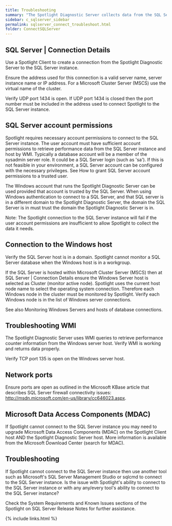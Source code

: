 ```yaml
---
title: Troubleshooting
summary: "The Spotlight Diagnostic Server collects data from the SQL Server instances it connects to (Monitored connections) and uses WMI queries to retrieve performance counter information from the Windows Server hosts (Monitoring Windows Servers and hosts of database connections). This data is then displayed in real time on a Spotlight Client or other Spotlight viewer (View data and configure Spotlight)."
sidebar: c_sqlserver_sidebar
permalink: sqlserver_connect_troubleshoot.html
folder: ConnectSQLServer
---
```






## SQL Server \| Connection Details

 Use a Spotlight Client to create a connection from the Spotlight Diagnostic Server to the SQL Server instance.

Ensure the address used for this connection is a valid server name, server instance name or IP address. For a Microsoft Cluster Server (MSCS) use the virtual name of the cluster.

Verify UDP port 1434 is open. If UDP port 1434 is closed then the port number must be included in the address used to connect Spotlight to the SQL Server instance.

## SQL Server account permissions

 Spotlight requires necessary account permissions to connect to the SQL Server instance. The user account must have sufficient account permissions to retrieve performance data from the SQL Server instance and host by WMI. Typically a database account will be a member of the sysadmin server role. It could be a SQL Server login (such as 'sa'). If this is not feasible in your environment, a SQL Server account can be configured with the necessary privileges. See How to grant SQL Server account permissions to a trusted user.

The Windows account that runs the Spotlight Diagnostic Server can be used provided that account is trusted by the SQL Server. When using Windows authentication to connect to a SQL Server, and that SQL server is in a different domain to the Spotlight Diagnostic Server, the domain the SQL Server is in must trust the domain the Spotlight Diagnostic Server is in.


 Note: The Spotlight connection to the SQL Server instance will fail if the user account permissions are insufficient to allow Spotlight to collect the data it needs.


## Connection to the Windows host

 Verify the SQL Server host is in a domain. Spotlight cannot monitor a SQL Server database when the Windows host is in a workgroup.

If the SQL Server is hosted within Microsoft Cluster Server (MSCS) then at SQL Server \| Connection Details ensure the Windows Server host is selected as Cluster (monitor active node). Spotlight uses the current host node name to select the operating system connection. Therefore each Windows node in the cluster must be monitored by Spotlight. Verify each Windows node is in the list of Windows server connections.

See also Monitoring Windows Servers and hosts of database connections.

## Troubleshooting WMI

 The Spotlight Diagnostic Server uses WMI queries to retrieve performance counter information from the Windows server host. Verify WMI is working and returns data properly.

Verify TCP port 135 is open on the Windows server host.

## Network ports

 Ensure ports are open as outlined in the Microsoft KBase article that describes SQL Server firewall connectivity issues: http://msdn.microsoft.com/en-us/library/cc646023.aspx.

## Microsoft Data Access Components (MDAC)

 If Spotlight cannot connect to the SQL Server instance you may need to upgrade Microsoft Data Access Components (MDAC) on the Spotlight Client host AND the Spotlight Diagnostic Server host. More information is available from the Microsoft Download Center (search for MDAC).

## Troubleshooting

 If Spotlight cannot connect to the SQL Server instance then use another tool such as Microsoft's SQL Server Management Studio or sqlcmd to connect to the SQL Server instance. Is the issue with Spotlight's ability to connect to the SQL Server instance or with any any/every tool's ability to connect to the SQL Server instance?

Check the System Requirements and Known Issues sections of the Spotlight on SQL Server Release Notes for further assistance.

{% include links.html %}
